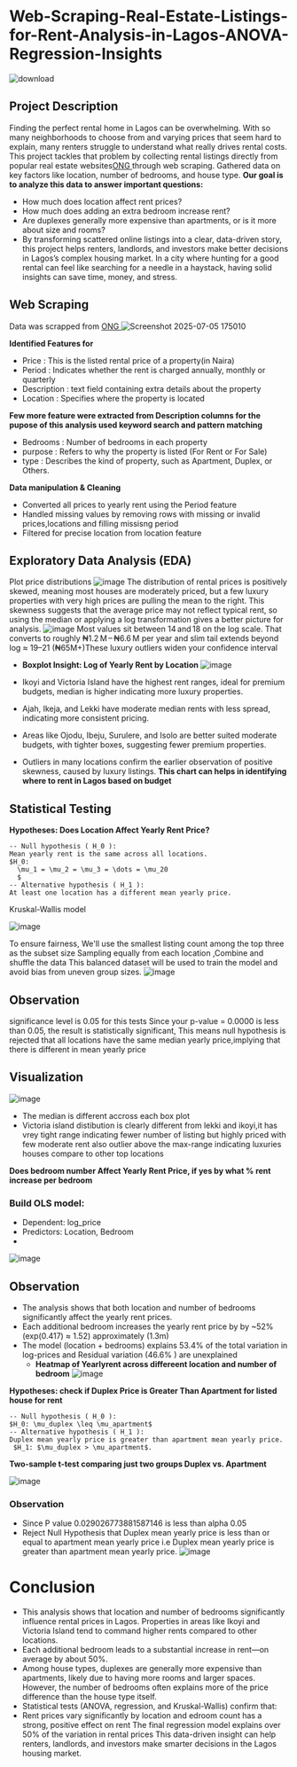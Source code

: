 # Web-Scraping-Real-Estate-Listings-for-Rent-Analysis-in-Lagos-ANOVA-Regression-Insights
![download](https://github.com/user-attachments/assets/eb716673-457a-4589-ade7-bf4290bdcf16)

## Project Description
Finding the perfect rental home in Lagos can be overwhelming. With so many neighborhoods to choose from and varying prices that seem hard to explain, many renters struggle to understand what really drives rental costs.
This project tackles that problem by collecting rental listings directly from popular real estate websites[ONG ](https://ong.ng/c_real-estate?query=lagos) through web scraping. Gathered data on key factors like location, number of bedrooms, and house type.
**Our goal is to analyze this data to answer important questions:**
- How much does location affect rent prices?
- How much does adding an extra bedroom increase rent?
- Are duplexes generally more expensive than apartments, or is it more about size and rooms?
- By transforming scattered online listings into a clear, data-driven story, this project helps renters, landlords, and investors make better decisions in Lagos’s complex housing market.
In a city where hunting for a good rental can feel like searching for a needle in a haystack, having solid insights can save time, money, and stress.

##  Web Scraping
Data was scrapped from
[ONG ](https://ong.ng/c_real-estate?query=lagos)
![Screenshot 2025-07-05 175010](https://github.com/user-attachments/assets/d7342cbf-120d-4587-b26c-4cdd50112a48)

**Identified Features for**
- Price : This is the listed rental price of a property(in Naira)
- Period : Indicates whether the rent is charged annually, monthly or quarterly
- Description : text field containing extra details about the property
- Location : Specifies where the property is located
  
**Few more feature were extracted from Description columns for the pupose of this analysis
  used keyword search and pattern matching**
- Bedrooms : Number of bedrooms in each property
- purpose : Refers to why the property is listed (For Rent or For Sale)
- type : Describes the kind of property, such as Apartment, Duplex, or Others.

**Data manipulation & Cleaning**
  - Converted all prices to  yearly rent using the Period feature
  - Handled missing values by removing rows with missing or invalid prices,locations
    and filling missisng period
  - Filtered for precise location from location feature
  ## Exploratory Data Analysis (EDA)
  Plot price distributions
  ![image](https://github.com/user-attachments/assets/8048481d-862f-467a-85f7-a376963d553e)
The distribution of rental prices is positively skewed,
meaning most houses are moderately priced,
but a few luxury properties with very high prices are pulling the mean to the right.
This skewness suggests that the average price may not reflect typical rent,
so using the median or applying a log transformation gives a better picture for analysis.
![image](https://github.com/user-attachments/assets/57dd35a0-9724-4c57-878d-34528bedeea5)
Most values sit between 14 and 18 on the log scale. That converts to roughly ₦1.2 M – ₦6.6 M per year and 
slim tail extends beyond log ≈ 19–21 (₦65M+)These luxury outliers widen your confidence interval
- **Boxplot Insight: Log of Yearly Rent by Location** 
![image](https://github.com/user-attachments/assets/241f914c-03a5-4a7a-9ddf-63de89d2eaf4)

- Ikoyi and Victoria Island have the highest rent ranges, ideal for premium budgets, median is higher indicating more luxury properties.
- Ajah, Ikeja, and Lekki have moderate median rents with less spread, indicating more consistent pricing.
- Areas like Ojodu, Ibeju, Surulere, and Isolo are better suited  moderate budgets, with tighter boxes, suggesting fewer premium properties.
- Outliers in many locations confirm the earlier observation of positive skewness, caused by luxury listings.
**This chart can helps in identifying  where to rent in Lagos based on budget**

## Statistical Testing
**Hypotheses: Does Location Affect Yearly Rent Price?**
```
-- Null hypothesis ( H_0 ):
Mean yearly rent is the same across all locations.
$H_0: 
  \mu_1 = \mu_2 = \mu_3 = \dots = \mu_20
  $
-- Alternative hypothesis ( H_1 ):
At least one location has a different mean yearly price.
```
Kruskal-Wallis model

![image](https://github.com/user-attachments/assets/27dfaec9-456b-46cf-bfe5-b3835d8cc2ee)

To ensure fairness, We'll use the smallest listing count among the top three as the subset size
Sampling equally from each location ,Combine and shuffle the data
This balanced dataset will be used to train the model and avoid bias from uneven group sizes.
![image](https://github.com/user-attachments/assets/2008133d-02cb-4503-97bb-8b37c21b6b7f)
## Observation
significance level is 0.05 for this tests 
Since your p-value = 0.0000 is less than 0.05, the result is statistically significant,
This means  null hypothesis is rejected that all locations have the same median yearly price,implying that there
is different in mean yearly price 
## Visualization 

![image](https://github.com/user-attachments/assets/e32c2a58-f08e-4259-96a6-7fba091d923f)
- The median is different accross each box plot
-  Victoria island distibution is clearly different from lekki and ikoyi,it has vrey tight range indicating fewer number of listing
 but highly priced with few moderate rent also outlier above the max-range indicating luxuries houses compare to other top locations

**Does bedroom number Affect Yearly Rent Price, if yes by what % rent increase per bedroom**
### Build OLS model:
- Dependent: log_price
- Predictors: Location, Bedroom
- 
![image](https://github.com/user-attachments/assets/72d2d72a-33d5-4b2e-9f4f-d14c39c0d2c4)
## Observation
- The analysis shows that both location and number of bedrooms significantly affect the yearly rent prices.
- Each additional bedroom increases the yearly rent price by by ~52% (exp(0.417) ≈ 1.52) approximately (1.3m)
- The model (location + bedrooms) explains 53.4% of the total variation in log-prices and Residual variation (46.6% ) are unexplained
  - **Heatmap of Yearlyrent across differeent location and number of bedroom**
  ![image](https://github.com/user-attachments/assets/9b279089-9f59-4f80-a315-59a416708988)
  
**Hypotheses: check if Duplex Price is Greater Than Apartment for listed house for rent**
~~~
-- Null hypothesis ( H_0 ):
$H_0: \mu_duplex \leq \mu_apartment$
-- Alternative hypothesis ( H_1 ):
Duplex mean yearly price is greater than apartment mean yearly price.
 $H_1: $\mu_duplex > \mu_apartment$.
 ~~~


**Two-sample t-test comparing just two groups Duplex vs. Apartment**

![image](https://github.com/user-attachments/assets/fbdca685-1f58-4846-8a62-bc09189a3984)
 ### Observation
- Since P value 0.029026773881587146 is less than alpha 0.05 
- Reject Null Hypothesis that Duplex mean yearly price is less than or equal to apartment mean yearly price i.e
 Duplex mean yearly price is greater than apartment mean yearly price.
![image](https://github.com/user-attachments/assets/a2c4ab98-401d-4f9b-9727-41f4051d01c1)

# Conclusion 
- This analysis shows that location and number of bedrooms significantly influence rental prices in Lagos. Properties in areas like Ikoyi and Victoria Island tend to command higher rents compared to other locations.
- Each additional bedroom leads to a substantial increase in rent—on average by about 50%.
- Among house types, duplexes are generally more expensive than apartments, likely due to having more rooms and larger spaces. However, the number of bedrooms often explains more of the price difference than the house type itself.
- Statistical tests (ANOVA, regression, and Kruskal-Wallis) confirm that:
- Rent prices vary significantly by location and edroom count has a strong, positive effect on rent
The final regression model explains over 50% of the variation in rental prices
This data-driven insight can help renters, landlords, and investors make smarter decisions in the Lagos housing market.





























  

    
    




